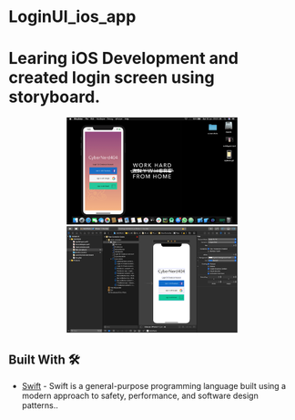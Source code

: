 # LoginUI_ios_app

# Learing iOS Development and created login screen using storyboard.



<div align="center">
    <img src="finaloutput.png" width="300px"</img> 
    <img src="output.png" width="300px"</img> 
  
</div>



## Built With 🛠
- [Swift](https://swift.org) - Swift is a general-purpose programming language built using a modern approach to safety,
                                  performance, and software design patterns..
